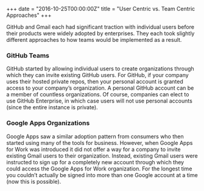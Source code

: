 +++
date = "2016-10-25T00:00:00Z"
title = "User Centric vs. Team Centric Approaches"
+++

GitHub and Gmail each had significant traction with individual users before their products were widely adopted by enterprises. They each took slightly different approaches to how teams would be implemented as a result.

### GitHub Teams
GitHub started by allowing individual users to create organizations through which they can invite existing GitHub users. For GitHub, if your company uses their hosted private repos, then your personal account is granted access to your company’s organization. A personal GitHub account can be a member of countless organizations. Of course, companies can elect to use GitHub Enterprise, in which case users will not use personal accounts (since the entire instance is private).

### Google Apps Organizations
Google Apps saw a similar adoption pattern from consumers who then started using many of the tools for business. However, when Google Apps for Work was introduced it did not offer a way for a company to invite existing Gmail users to their organization. Instead, existing Gmail users were instructed to sign up for a completely new account through which they could access the Google Apps for Work organization. For the longest time you couldn’t actually be signed into more than one Google account at a time (now this is possible).

